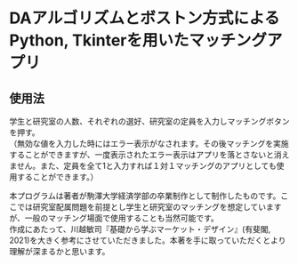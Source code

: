 # DAアルゴリズムとボストン方式によるPython, Tkinterを用いたマッチングアプリ
## 使用法
学生と研究室の人数、それぞれの選好、研究室の定員を入力しマッチングボタンを押す。  
（無効な値を入力した時にはエラー表示がなされます。その後マッチングを実施することができますが、一度表示されたエラー表示はアプリを落とさないと消えません。また、定員を全て1と入力すれば１対１マッチングのアプリとしても使用することができます。）

本プログラムは著者が駒澤大学経済学部の卒業制作として制作したものです。ここでは研究室配属問題を前提とし学生と研究室のマッチングを想定していますが、一般のマッチング場面で使用することも当然可能です。  
作成にあたって、川越敏司『基礎から学ぶマーケット・デザイン』(有斐閣, 2021)を大きく参考にさせていただきました。本著を手に取っていただくとより理解が深まるかと思います。
